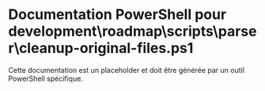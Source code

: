 # Documentation PowerShell pour development\roadmap\scripts\parser\cleanup-original-files.ps1

Cette documentation est un placeholder et doit être générée par un outil PowerShell spécifique.
